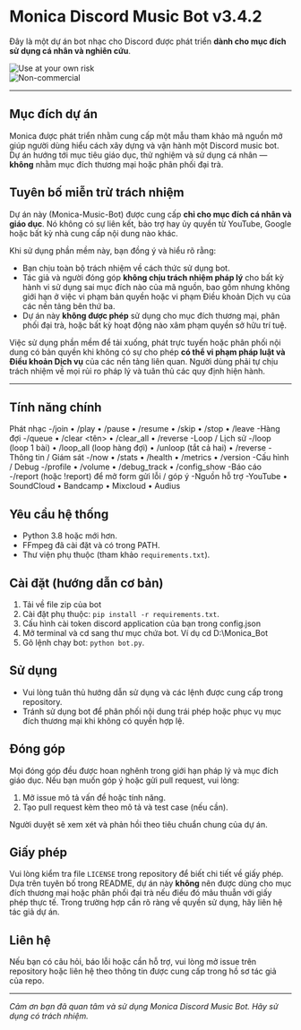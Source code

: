 # Monica Discord Music Bot v3.4.2

Đây là một dự án bot nhạc cho Discord được phát triển **dành cho mục đích sử dụng cá nhân và nghiên cứu**.

![Use at your own risk](https://img.shields.io/badge/Disclaimer-Use%20at%20your%20own%20risk-red)  
![Non-commercial](https://img.shields.io/badge/Use-Non%20Commercial-blue)

---

## Mục đích dự án

Monica được phát triển nhằm cung cấp một mẫu tham khảo mã nguồn mở giúp người dùng hiểu cách xây dựng và vận hành một Discord music bot. Dự án hướng tới mục tiêu giáo dục, thử nghiệm và sử dụng cá nhân — **không** nhằm mục đích thương mại hoặc phân phối đại trà.

## Tuyên bố miễn trừ trách nhiệm

Dự án này (Monica-Music-Bot) được cung cấp **chỉ cho mục đích cá nhân và giáo dục**. Nó không có sự liên kết, bảo trợ hay ủy quyền từ YouTube, Google hoặc bất kỳ nhà cung cấp nội dung nào khác.

Khi sử dụng phần mềm này, bạn đồng ý và hiểu rõ rằng:

- Bạn chịu toàn bộ trách nhiệm về cách thức sử dụng bot.
- Tác giả và người đóng góp **không chịu trách nhiệm pháp lý** cho bất kỳ hành vi sử dụng sai mục đích nào của mã nguồn, bao gồm nhưng không giới hạn ở việc vi phạm bản quyền hoặc vi phạm Điều khoản Dịch vụ của các nền tảng bên thứ ba.
- Dự án này **không được phép** sử dụng cho mục đích thương mại, phân phối đại trà, hoặc bất kỳ hoạt động nào xâm phạm quyền sở hữu trí tuệ.

Việc sử dụng phần mềm để tải xuống, phát trực tuyến hoặc phân phối nội dung có bản quyền khi không có sự cho phép **có thể vi phạm pháp luật và Điều khoản Dịch vụ** của các nền tảng liên quan. Người dùng phải tự chịu trách nhiệm về mọi rủi ro pháp lý và tuân thủ các quy định hiện hành.

---

## Tính năng chính

Phát nhạc
-/join • /play <query> • /pause • /resume • /skip • /stop • /leave
-Hàng đợi
-/queue • /clear <tên> • /clear_all • /reverse
-Loop / Lịch sử
-/loop (loop 1 bài) • /loop_all (loop hàng đợi) • /unloop (tắt cả hai) • /reverse
-Thông tin / Giám sát
-/now • /stats • /health • /metrics • /version
-Cấu hình / Debug
-/profile • /volume • /debug_track <query> • /config_show
-Báo cáo
-/report (hoặc !report) để mở form gửi lỗi / góp ý
-Nguồn hỗ trợ
-YouTube • SoundCloud • Bandcamp • Mixcloud • Audius


## Yêu cầu hệ thống

- Python 3.8 hoặc mới hơn.  
- FFmpeg đã cài đặt và có trong PATH.  
- Thư viện phụ thuộc (tham khảo `requirements.txt`).

## Cài đặt (hướng dẫn cơ bản)

1. Tải về file zip của bot
2. Cài đặt phụ thuộc: `pip install -r requirements.txt`.
3. Cấu hình cài token discord application của bạn trong config.json
4. Mở terminal và cd sang thư mục chứa bot. Ví dụ cd D:\Monica_Bot
4. Gõ lệnh chạy bot: `python bot.py`.

## Sử dụng

- Vui lòng tuân thủ hướng dẫn sử dụng và các lệnh được cung cấp trong repository.  
- Tránh sử dụng bot để phân phối nội dung trái phép hoặc phục vụ mục đích thương mại khi không có quyền hợp lệ.

## Đóng góp

Mọi đóng góp đều được hoan nghênh trong giới hạn pháp lý và mục đích giáo dục. Nếu bạn muốn góp ý hoặc gửi pull request, vui lòng:

1. Mở issue mô tả vấn đề hoặc tính năng.  
2. Tạo pull request kèm theo mô tả và test case (nếu cần).  

Người duyệt sẽ xem xét và phản hồi theo tiêu chuẩn chung của dự án.

## Giấy phép

Vui lòng kiểm tra file `LICENSE` trong repository để biết chi tiết về giấy phép. Dựa trên tuyên bố trong README, dự án này **không** nên được dùng cho mục đích thương mại hoặc phân phối đại trà nếu điều đó mâu thuẫn với giấy phép thực tế. Trong trường hợp cần rõ ràng về quyền sử dụng, hãy liên hệ tác giả dự án.

## Liên hệ

Nếu bạn có câu hỏi, báo lỗi hoặc cần hỗ trợ, vui lòng mở issue trên repository hoặc liên hệ theo thông tin được cung cấp trong hồ sơ tác giả của repo.

---

*Cảm ơn bạn đã quan tâm và sử dụng Monica Discord Music Bot. Hãy sử dụng có trách nhiệm.*

